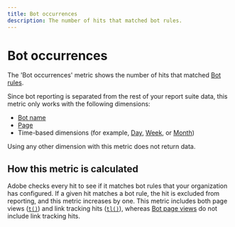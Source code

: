 ```yaml
---
title: Bot occurrences
description: The number of hits that matched bot rules.
---
```

# Bot occurrences

The 'Bot occurrences' metric shows the number of hits that matched [Bot rules](/help/admin/admin/c-manage-report-suites/c-edit-report-suites/general/bot-removal/bot-rules.md).

Since bot reporting is separated from the rest of your report suite data, this metric only works with the following dimensions:

* [Bot name](../dimensions/bot-name.md)
* [Page](../dimensions/page.md)
* Time-based dimensions (for example, [Day](../dimensions/day.md), [Week](../dimensions/week.md), or [Month](../dimensions/month.md))

Using any other dimension with this metric does not return data.

## How this metric is calculated

Adobe checks every hit to see if it matches bot rules that your organization has configured. If a given hit matches a bot rule, the hit is excluded from reporting, and this metric increases by one. This metric includes both page views ([`t()`](/help/implement/vars/functions/t-method.md)) and link tracking hits ([`tl()`](/help/implement/vars/functions/tl-method.md)), whereas [Bot page views](bot-page-views.md) do not include link tracking hits.
